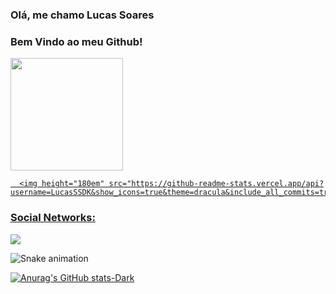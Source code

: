 ### Olá, me chamo Lucas Soares

### Bem Vindo ao meu Github!

<div>
  <a href="https://github.com/LucasSSDK">
  <img height="180em" src="https://github-readme-stats.vercel.app/api/top-langs/?username=LucasSSDK&layout=compact&langs_count=7&theme=dracula"/>
    
      <img height="180em" src="https://github-readme-stats.vercel.app/api?username=LucasSSDK&show_icons=true&theme=dracula&include_all_commits=true&count_private=true"/>
</div>

  
  ### Social Networks:

<div>
  
  <a href="https://www.linkedin.com/in/" target="_blank"><img src="https://img.shields.io/badge/-LinkedIn-%230077B5?style=for-the-badge&logo=linkedin&logoColor=white" target="_blank"></a>   
</div>

  ![Snake animation](https://github.com/wheslleyrimar/wheslleyrimar/blob/output/github-contribution-grid-snake.svg)

  [![Anurag's GitHub stats-Dark](https://github-readme-stats.vercel.app/api?username=LucasSSDK&show_icons=true&theme=dark#gh-dark-mode-only)](https://github.com/anuraghazra/github-readme-stats#gh-dark-mode-only)
